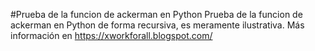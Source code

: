 #Prueba de la funcion de ackerman en Python
Prueba de la funcion de ackerman en Python de forma recursiva, es meramente ilustrativa.
Más información en https://xworkforall.blogspot.com/
